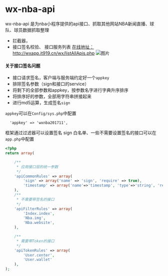 # wx-nba-api
wx-nba-api 是为nba小程序提供的api接口、抓取其他网站NBA新闻直播、球队、球员数据抓取整理
* 拦截器，
* 接口签名校验、
接口服务列表
[在线地址：](http://wxapp.it919.cn/wx/listAllApis.php)
http://wxapp.it919.cn/wx/listAllApis.php
![图片](https://dn-coding-net-production-pp.qbox.me/2e4887a6-898c-42b9-8662-6657b4bcf1ea.png)


#### 关于接口签名问题

* 接口请求签名，客户端与服务端约定好一个`appkey`
* 排除签名参数（sign和接口的service）
* 将剩下的全部参数和appkey，按参数名字进行字典升序排序
* 将排序好的参数，全部用字符串拼接起来
* 进行md5运算，生成签名`sign`

`appkey`可以在`Config/sys.php`中配置
```
  'appkey' => 'wxnba201711',
```
框架通过过滤器可以设置签名 sign 白名单、一些不需要设置签名的接口可以在`app.php`中配置
```php
<?php
return array(

    /**
     * 应用接口层的统一参数
     */
    'apiCommonRules' => array(
        'sign' => array('name' => 'sign', 'require' => true),
        'timestamp' => array('name'=>'timestamp', 'type'=>'string', 'require'=>false, 'desc'=>'时间戳参数')
    ),
    /**
     * 不需要带签名的接口
     */
    'apiFilterRules' => array(
        'Index.index',
        'Nba.img',
        'Nba.website',
    ),

    /**
     * 需要带Token的接口
     */
    'apiTokenRules' => array(
        'User.center',
        'User.wallet'
    ),
);

```
